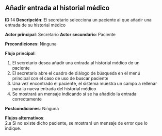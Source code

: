 ## Añadir  entrada al historial médico

**ID**:14 **Descripción**: El secretario selecciona un paciente al que añadir una entrada de su historial médico  

**Actor principal**: Secretario
**Actor secundario**: Paciente

**Precondiciones**: Ninguna

**Flujo principal**:
1. El secretario desea añadir una entrada al  historial médico de un paciente
2. El secretario abre el cuadro de diálogo de búsqueda en el menú principal con el caso de uso de buscar paciente
3. Una vez encontrado el paciente, el sistema muestra un campo a rellenar para la nueva entrada del historial médico
5. Se mostrará un mensaje indicando si se ha añadido la entrada correctamente

**Postcondiciones**:  Ninguna

**Flujos alternativos**:  
2.a Si no existe dicho paciente, se mostrará un mensaje de error que lo indique. 
